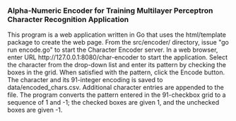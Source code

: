 <h3>Alpha-Numeric Encoder for Training Multilayer Perceptron Character Recognition Application </h3>

<p>
This program is a web application written in Go that uses the html/template package to create the web page.  From the src/encoder/ directory, issue "go run encode.go" to start the Character Encoder server.
In a web browser, enter URL http://127.0.0.1:8080/char-encoder to start the application.  Select the character from the drop-down list and enter its pattern by checking the boxes in the grid.  When satisfied with
the pattern, click the Encode button.  The character and its 91-integer encoding is saved to data/encoded_chars.csv.  Additional character entries are appended to the file.  The program converts the pattern entered
in the 91-checkbox grid to a sequence of 1 and -1; the checked boxes are given 1, and the unchecked boxes are given -1.
</p>
